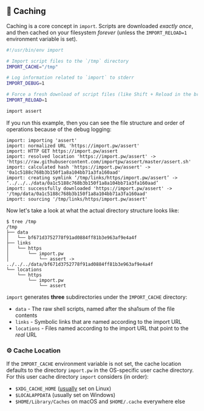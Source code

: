 ## 💸 Caching

Caching is a core concept in `import`. Scripts are downloaded _exactly once_, and
then cached on your filesystem _forever_ (unless the `IMPORT_RELOAD=1` environment
variable is set).

```bash
#!/usr/bin/env import

# Import script files to the `/tmp` directory
IMPORT_CACHE="/tmp"

# Log information related to `import` to stderr
IMPORT_DEBUG=1

# Force a fresh download of script files (like Shift + Reload in the browser)
IMPORT_RELOAD=1

import assert
```

If you run this example, then you can see the file structure and order of
operations because of the debug logging:

```
import: importing 'assert'
import: normalized URL 'https://import.pw/assert'
import: HTTP GET https://import.pw/assert
import: resolved location 'https://import.pw/assert' -> 'https://raw.githubusercontent.com/importpw/assert/master/assert.sh'
import: calculated hash 'https://import.pw/assert' -> '0a1c5188c768b3b150f1a8a104bb71a3fa160aad'
import: creating symlink ‘/tmp/links/https/import.pw/assert’ -> ‘../../../data/0a1c5188c768b3b150f1a8a104bb71a3fa160aad’
import: successfully downloaded 'https://import.pw/assert' -> '/tmp/data/0a1c5188c768b3b150f1a8a104bb71a3fa160aad'
import: sourcing '/tmp/links/https/import.pw/assert'
```

Now let's take a look at what the actual directory structure looks like:

```
$ tree /tmp
/tmp
├── data
│   └── bf671d3752778f91ad0884ff81b3e963af9e4a4f
├── links
│   └── https
│       └── import.pw
│           └── assert -> ../../../data/bf671d3752778f91ad0884ff81b3e963af9e4a4f
└── locations
    └── https
        └── import.pw
            └── assert
```

`import` generates **three** subdirectories under the `IMPORT_CACHE` directory:

 * `data` - The raw shell scripts, named after the sha1sum of the file contents
 * `links` - Symbolic links that are named according to the import URL
 * `locations` - Files named according to the import URL that point to the _real_ URL

### ⚙️ Cache Location

If the `IMPORT_CACHE` environment variable is not set, the cache location
defaults to the directory `import.pw` in the OS-specific user cache directory.
For this user cache directory `import` considers (in order):

* `$XDG_CACHE_HOME` ([usually](https://specifications.freedesktop.org/basedir-spec/basedir-spec-latest.html) set on Linux)
* `$LOCALAPPDATA` (usually set on Windows)
* `$HOME/Library/Caches` on macOS and `$HOME/.cache` everywhere else
